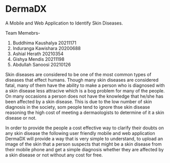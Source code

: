 # DermaDX
A Mobile and Web Application to Identify Skin Diseases.

Team Memebrs-
1. Buddhima Kaushalya     20211171
2. Induranga Kawishara    20200688
3. Ashial Herath          20210354
4. Gishya Mendis          20211198
5. Abdullah Sanoosi       20210126


Skin diseases are considered to be one of the most common types of diseases that effect humans. Though many skin diseases are considered fatal, many of them have the ability to make a person who is diagnosed with a skin disease less attracive which is a bog problem for many of the people. On many occasions a person does not have the knowledge that he/she has been affected by a skin disease. This is due to the low number of skin diagnosis in the society, som people tend to ignore thse skin disease reasoning the high cost of meeting a dermaologists to determine of it a skin disease or not.

In order to provide the people a cost effective way to clarify their doubts on any skin disease the following user friendly mobile and web application DermaDX will provide a way that is very simple to understand, to upload an image of the skin that a person suspects that might be a skin disease from their mobile phone and get a simple diagnosis whether they are affected by a skin disease or not without any cost for free.
